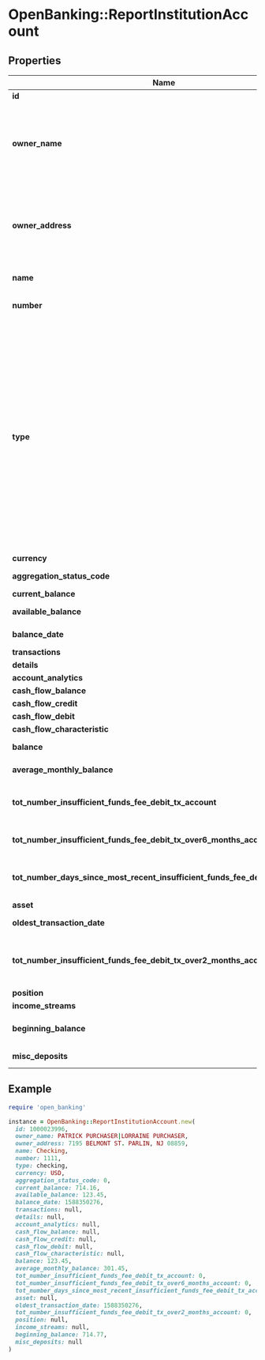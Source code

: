 # OpenBanking::ReportInstitutionAccount

## Properties

| Name | Type | Description | Notes |
| ---- | ---- | ----------- | ----- |
| **id** | **Integer** | The ID of the account |  |
| **owner_name** | **String** | The name(s) of the account owner(s). If the owner information is not available, this field will not appear in the report. If the account has multiple owners then all owners will be listed separated by |. | [optional] |
| **owner_address** | **String** | The mailing address of the account owner(s). If the owner information is not available, this field will not appear in the report. If the account has multiple owners then the address of the primary owner will be listed. | [optional] |
| **name** | **String** | The account name from the institution |  |
| **number** | **String** | The account number from the institution (all digits except the last four are obfuscated) |  |
| **type** | **String** | The list of supported account types. * &#x60;checking&#x60; * &#x60;savings&#x60; * &#x60;moneyMarket&#x60; * &#x60;cd&#x60; * &#x60;investment&#x60; * &#x60;investmentTaxDeferred&#x60; * &#x60;employeeStockPurchasePlan&#x60; * &#x60;ira&#x60; * &#x60;401k&#x60; * &#x60;roth&#x60; * &#x60;403b&#x60; * &#x60;529&#x60; * &#x60;rollover&#x60; * &#x60;ugma&#x60; * &#x60;utma&#x60; * &#x60;keogh&#x60; * &#x60;457&#x60; * &#x60;401a&#x60; * &#x60;unknown&#x60; * &#x60;mortgage&#x60; * &#x60;loan&#x60; * &#x60;creditCard&#x60; * &#x60;lineOfCredit&#x60; * &#x60;payroll&#x60; * &#x60;studentLoan&#x60; * &#x60;brokerageAccount&#x60; * &#x60;educationSavings&#x60; * &#x60;healthSavingsAccount&#x60; * &#x60;nonTaxableBrokerageAccount&#x60; * &#x60;pension&#x60; * &#x60;profitSharingPlan&#x60; * &#x60;roth401k&#x60; * &#x60;sepIRA&#x60; * &#x60;simpleIRA&#x60; * &#x60;thriftSavingsPlan&#x60; * &#x60;variableAnnuity&#x60; |  |
| **currency** | **String** | A currency code for account |  |
| **aggregation_status_code** | **Integer** | The status of the most recent aggregation attempt |  |
| **current_balance** | **Float** | Current balance of the account | [optional] |
| **available_balance** | **Float** | The available balance for the account | [optional] |
| **balance_date** | **Integer** | A timestamp showing when the balance was captured | [optional] |
| **transactions** | [**Array&lt;ReportTransactionNewTxBased&gt;**](ReportTransactionNewTxBased.md) | a list of transaction records |  |
| **details** | [**AccountDetailsTxBased**](AccountDetailsTxBased.md) |  | [optional] |
| **account_analytics** | [**AccountAnalytics**](AccountAnalytics.md) |  | [optional] |
| **cash_flow_balance** | [**CashFlowCashFlowBalance**](CashFlowCashFlowBalance.md) |  | [optional] |
| **cash_flow_credit** | [**CashFlowCashFlowCredit**](CashFlowCashFlowCredit.md) |  | [optional] |
| **cash_flow_debit** | [**CashFlowCashFlowDebit**](CashFlowCashFlowDebit.md) |  | [optional] |
| **cash_flow_characteristic** | [**CashFlowCashFlowCharacteristic**](CashFlowCashFlowCharacteristic.md) |  | [optional] |
| **balance** | **Float** | The cleared balance of the account as-of &#x60;balanceDate&#x60; | [optional] |
| **average_monthly_balance** | **Float** | The average monthly balance of this account | [optional] |
| **tot_number_insufficient_funds_fee_debit_tx_account** | **Integer** | The count for the total number of insufficient funds transactions, based on the &#x60;fromDate&#x60; of the report. | [optional] |
| **tot_number_insufficient_funds_fee_debit_tx_over6_months_account** | **Integer** | The total number of  insufficient funds fees for the account over six months | [optional] |
| **tot_number_days_since_most_recent_insufficient_funds_fee_debit_tx_account** | **Integer** | The number of days since the most recent insufficient funds transaction, based on the &#x60;fromDate&#x60; of the report. | [optional] |
| **asset** | [**PrequalificationReportAssetSummary**](PrequalificationReportAssetSummary.md) |  | [optional] |
| **oldest_transaction_date** | **Integer** | The oldest transaction date of this account. | [optional] |
| **tot_number_insufficient_funds_fee_debit_tx_over2_months_account** | **Integer** | The count for the total number of insufficient funds transactions for the last two months, based on the &#x60;fromDate&#x60; of the report. | [optional] |
| **position** | [**ReportAccountPosition**](ReportAccountPosition.md) |  | [optional] |
| **income_streams** | [**Array&lt;VOIETXVerifyReportIncomeStream&gt;**](VOIETXVerifyReportIncomeStream.md) | A list of income stream records | [optional] |
| **beginning_balance** | **Float** | Beginning balance of account per the time period in the report | [optional] |
| **misc_deposits** | [**Array&lt;ReportTransaction&gt;**](ReportTransaction.md) | A list of miscellaneous deposits | [optional] |

## Example

```ruby
require 'open_banking'

instance = OpenBanking::ReportInstitutionAccount.new(
  id: 1000023996,
  owner_name: PATRICK PURCHASER|LORRAINE PURCHASER,
  owner_address: 7195 BELMONT ST. PARLIN, NJ 08859,
  name: Checking,
  number: 1111,
  type: checking,
  currency: USD,
  aggregation_status_code: 0,
  current_balance: 714.16,
  available_balance: 123.45,
  balance_date: 1588350276,
  transactions: null,
  details: null,
  account_analytics: null,
  cash_flow_balance: null,
  cash_flow_credit: null,
  cash_flow_debit: null,
  cash_flow_characteristic: null,
  balance: 123.45,
  average_monthly_balance: 301.45,
  tot_number_insufficient_funds_fee_debit_tx_account: 0,
  tot_number_insufficient_funds_fee_debit_tx_over6_months_account: 0,
  tot_number_days_since_most_recent_insufficient_funds_fee_debit_tx_account: 120,
  asset: null,
  oldest_transaction_date: 1588350276,
  tot_number_insufficient_funds_fee_debit_tx_over2_months_account: 0,
  position: null,
  income_streams: null,
  beginning_balance: 714.77,
  misc_deposits: null
)
```


